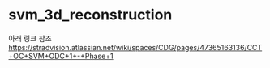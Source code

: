 # svm_3d_reconstruction

아래 링크 참조
https://stradvision.atlassian.net/wiki/spaces/CDG/pages/47365163136/CCT+OC+SVM+ODC+1+-+Phase+1
